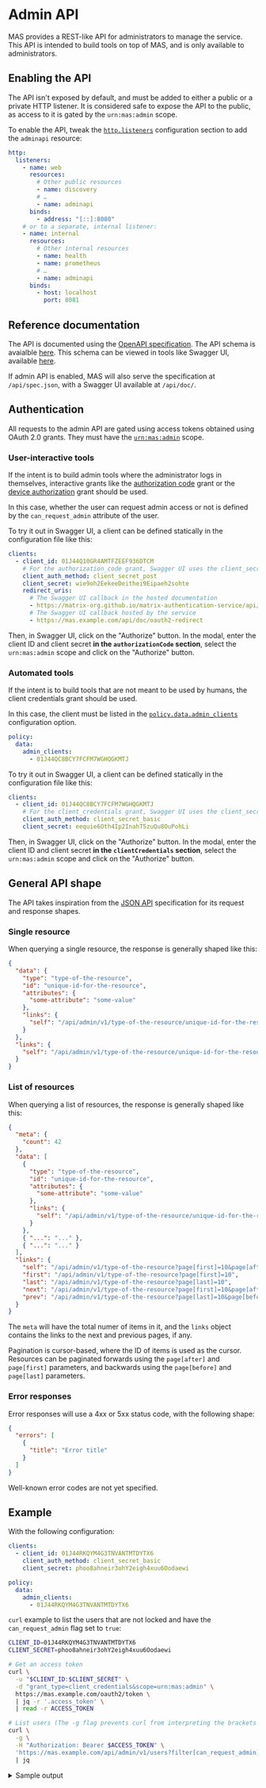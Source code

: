 # Admin API

MAS provides a REST-like API for administrators to manage the service.
This API is intended to build tools on top of MAS, and is only available to administrators.

## Enabling the API

The API isn't exposed by default, and must be added to either a public or a private HTTP listener.
It is considered safe to expose the API to the public, as access to it is gated by the `urn:mas:admin` scope.

To enable the API, tweak the [`http.listeners`](../reference/configuration.md#httplisteners) configuration section to add the `adminapi` resource:

```yaml
http:
  listeners:
    - name: web
      resources:
        # Other public resources
        - name: discovery
        # …
        - name: adminapi
      binds:
        - address: "[::]:8080"
    # or to a separate, internal listener:
    - name: internal
      resources:
        # Other internal resources
        - name: health
        - name: prometheus
        # …
        - name: adminapi
      binds:
        - host: localhost
          port: 8081
```

## Reference documentation

The API is documented using the [OpenAPI specification](https://spec.openapis.org/oas/v3.1.0).
The API schema is avaialble [here](../api/spec.json).
This schema can be viewed in tools like Swagger UI, available [here](../api/).

If admin API is enabled, MAS will also serve the specification at `/api/spec.json`, with a Swagger UI available at `/api/doc/`.

## Authentication

All requests to the admin API are gated using access tokens obtained using OAuth 2.0 grants.
They must have the [`urn:mas:admin`](../reference/scopes.md#urnmasadmin) scope.

### User-interactive tools

If the intent is to build admin tools where the administrator logs in themselves, interactive grants like the [authorization code] grant or the [device authorization] grant should be used.

In this case, whether the user can request admin access or not is defined by the `can_request_admin` attribute of the user.

To try it out in Swagger UI, a client can be defined statically in the configuration file like this:

```yaml
clients:
  - client_id: 01J44Q10GR4AMTFZEEF936DTCM
    # For the authorization_code grant, Swagger UI uses the client_secret_post authentication method
    client_auth_method: client_secret_post
    client_secret: wie9oh2EekeeDeithei9Eipaeh2sohte
    redirect_uris:
      # The Swagger UI callback in the hosted documentation
      - https://matrix-org.github.io/matrix-authentication-service/api/oauth2-redirect.html
      # The Swagger UI callback hosted by the service
      - https://mas.example.com/api/doc/oauth2-redirect
```

Then, in Swagger UI, click on the "Authorize" button.
In the modal, enter the client ID and client secret **in the `authorizationCode` section**, select the `urn:mas:admin` scope and click on the "Authorize" button.

### Automated tools

If the intent is to build tools that are not meant to be used by humans, the client credentials grant should be used.

In this case, the client must be listed in the [`policy.data.admin_clients`](../reference/configuration.md#policy) configuration option.

```yaml
policy:
  data:
    admin_clients:
      - 01J44QC8BCY7FCFM7WGHQGKMTJ
```

To try it out in Swagger UI, a client can be defined statically in the configuration file like this:

```yaml
clients:
  - client_id: 01J44QC8BCY7FCFM7WGHQGKMTJ
    # For the client_credentials grant, Swagger UI uses the client_secret_basic authentication method
    client_auth_method: client_secret_basic
    client_secret: eequie6Oth4Ip2InahT5zuQu8OuPohLi
```

Then, in Swagger UI, click on the "Authorize" button.
In the modal, enter the client ID and client secret **in the `clientCredentials` section**, select the `urn:mas:admin` scope and click on the "Authorize" button.


## General API shape

The API takes inspiration from the [JSON API](https://jsonapi.org/) specification for its request and response shapes.

### Single resource

When querying a single resource, the response is generally shaped like this:

```json
{
  "data": {
    "type": "type-of-the-resource",
    "id": "unique-id-for-the-resource",
    "attributes": {
      "some-attribute": "some-value"
    },
    "links": {
      "self": "/api/admin/v1/type-of-the-resource/unique-id-for-the-resource"
    }
  },
  "links": {
    "self": "/api/admin/v1/type-of-the-resource/unique-id-for-the-resource"
  }
}
```

### List of resources

When querying a list of resources, the response is generally shaped like this:

```json
{
  "meta": {
    "count": 42
  },
  "data": [
    {
      "type": "type-of-the-resource",
      "id": "unique-id-for-the-resource",
      "attributes": {
        "some-attribute": "some-value"
      },
      "links": {
        "self": "/api/admin/v1/type-of-the-resource/unique-id-for-the-resource"
      }
    },
    { "...": "..." },
    { "...": "..." }
  ],
  "links": {
    "self": "/api/admin/v1/type-of-the-resource?page[first]=10&page[after]=some-id",
    "first": "/api/admin/v1/type-of-the-resource?page[first]=10",
    "last": "/api/admin/v1/type-of-the-resource?page[last]=10",
    "next": "/api/admin/v1/type-of-the-resource?page[first]=10&page[after]=some-id",
    "prev": "/api/admin/v1/type-of-the-resource?page[last]=10&page[before]=some-id"
  }
}
```

The `meta` will have the total numer of items in it, and the `links` object contains the links to the next and previous pages, if any.

Pagination is cursor-based, where the ID of items is used as the cursor.
Resources can be paginated forwards using the `page[after]` and `page[first]` parameters, and backwards using the `page[before]` and `page[last]` parameters.

### Error responses

Error responses will use a 4xx or 5xx status code, with the following shape:

```json
{
  "errors": [
    {
      "title": "Error title"
    }
  ]
}
```

Well-known error codes are not yet specified.

## Example

With the following configuration:

```yaml
clients:
  - client_id: 01J44RKQYM4G3TNVANTMTDYTX6
    client_auth_method: client_secret_basic
    client_secret: phoo8ahneir3ohY2eigh4xuu6Oodaewi

policy:
  data:
    admin_clients:
      - 01J44RKQYM4G3TNVANTMTDYTX6
```

`curl` example to list the users that are not locked and have the `can_request_admin` flag set to `true`:

```bash
CLIENT_ID=01J44RKQYM4G3TNVANTMTDYTX6
CLIENT_SECRET=phoo8ahneir3ohY2eigh4xuu6Oodaewi

# Get an access token
curl \
  -u "$CLIENT_ID:$CLIENT_SECRET" \
  -d "grant_type=client_credentials&scope=urn:mas:admin" \
  https://mas.example.com/oauth2/token \
  | jq -r '.access_token' \
  | read -r ACCESS_TOKEN

# List users (The -g flag prevents curl from interpreting the brackets in the URL)
curl \
  -g \
  -H "Authorization: Bearer $ACCESS_TOKEN" \
  'https://mas.example.com/api/admin/v1/users?filter[can_request_admin]=true&filter[status]=active&page[first]=100' \
  | jq
```

<details>
<summary>
Sample output
</summary>

```json
{
  "meta": {
    "count": 2
  },
  "data": [
    {
      "type": "user",
      "id": "01J2KDPHTZYW3TAT1SKVAD63SQ",
      "attributes": {
        "username": "kilgore-trout",
        "created_at": "2024-07-12T12:11:46.911578Z",
        "locked_at": null,
        "can_request_admin": true
      },
      "links": {
        "self": "/api/admin/v1/users/01J2KDPHTZYW3TAT1SKVAD63SQ"
      }
    },
    {
      "type": "user",
      "id": "01J3G5W8MRMBJ93ZYEGX2BN6NK",
      "attributes": {
        "username": "quentin",
        "created_at": "2024-07-23T16:13:04.024378Z",
        "locked_at": null,
        "can_request_admin": true
      },
      "links": {
        "self": "/api/admin/v1/users/01J3G5W8MRMBJ93ZYEGX2BN6NK"
      }
    }
  ],
  "links": {
    "self": "/api/admin/v1/users?filter[can_request_admin]=true&filter[status]=active&page[first]=100",
    "first": "/api/admin/v1/users?filter[can_request_admin]=true&filter[status]=active&page[first]=100",
    "last": "/api/admin/v1/users?filter[can_request_admin]=true&filter[status]=active&page[last]=100"
  }
}
```

</details>

[authorization code]: ../topics/authorization.md#authorization-code-grant
[device authorization]: ../topics/authorization.md#device-authorization-grant
